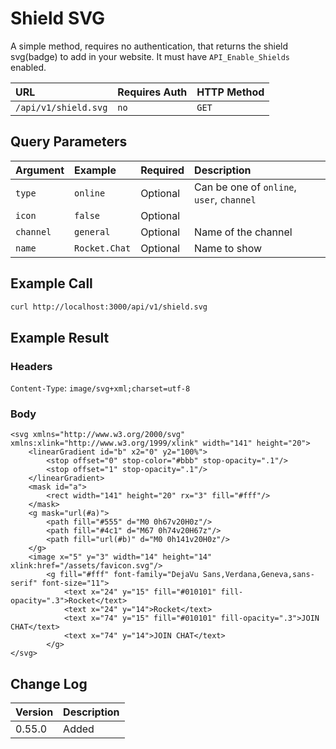 # Shield SVG

A simple method, requires no authentication, that returns the shield svg\(badge\) to add in your website. It must have `API_Enable_Shields` enabled.

| URL | Requires Auth | HTTP Method |
| :--- | :--- | :--- |
| `/api/v1/shield.svg` | `no` | `GET` |

## Query Parameters

| Argument | Example | Required | Description |
| :--- | :--- | :--- | :--- |
| `type` | `online` | Optional | Can be one of `online`, `user`, `channel` |
| `icon` | `false` | Optional |  |
| `channel` | `general` | Optional | Name of the channel |
| `name` | `Rocket.Chat` | Optional | Name to show |

## Example Call

```bash
curl http://localhost:3000/api/v1/shield.svg
```

## Example Result

### Headers

`Content-Type`: `image/svg+xml;charset=utf-8`

### Body

```text
<svg xmlns="http://www.w3.org/2000/svg" xmlns:xlink="http://www.w3.org/1999/xlink" width="141" height="20">
    <linearGradient id="b" x2="0" y2="100%">
        <stop offset="0" stop-color="#bbb" stop-opacity=".1"/>
        <stop offset="1" stop-opacity=".1"/>
    </linearGradient>
    <mask id="a">
        <rect width="141" height="20" rx="3" fill="#fff"/>
    </mask>
    <g mask="url(#a)">
        <path fill="#555" d="M0 0h67v20H0z"/>
        <path fill="#4c1" d="M67 0h74v20H67z"/>
        <path fill="url(#b)" d="M0 0h141v20H0z"/>
    </g>
    <image x="5" y="3" width="14" height="14" xlink:href="/assets/favicon.svg"/>
        <g fill="#fff" font-family="DejaVu Sans,Verdana,Geneva,sans-serif" font-size="11">
            <text x="24" y="15" fill="#010101" fill-opacity=".3">Rocket</text>
            <text x="24" y="14">Rocket</text>
            <text x="74" y="15" fill="#010101" fill-opacity=".3">JOIN CHAT</text>
            <text x="74" y="14">JOIN CHAT</text>
        </g>
</svg>
```

## Change Log

| Version | Description |
| :--- | :--- |
| 0.55.0 | Added |

